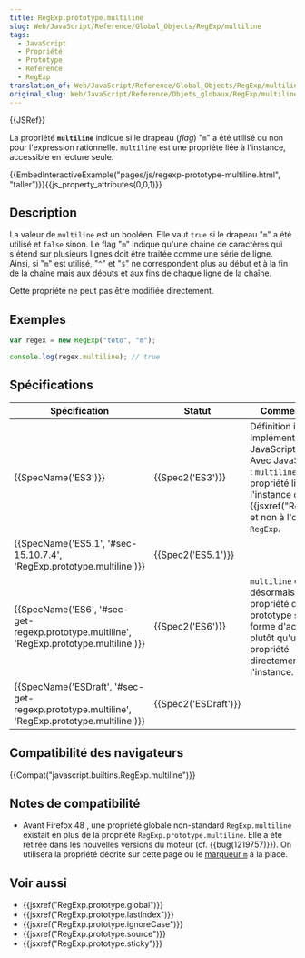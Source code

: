```yaml
---
title: RegExp.prototype.multiline
slug: Web/JavaScript/Reference/Global_Objects/RegExp/multiline
tags:
  - JavaScript
  - Propriété
  - Prototype
  - Reference
  - RegExp
translation_of: Web/JavaScript/Reference/Global_Objects/RegExp/multiline
original_slug: Web/JavaScript/Reference/Objets_globaux/RegExp/multiline
---
```

{{JSRef}}

La propriété **`multiline`** indique si le drapeau (_flag_) "`m`" a été utilisé ou non pour l'expression rationnelle. `multiline` est une propriété liée à l'instance, accessible en lecture seule.

{{EmbedInteractiveExample("pages/js/regexp-prototype-multiline.html", "taller")}}{{js_property_attributes(0,0,1)}}

## Description

La valeur de `multiline` est un booléen. Elle vaut `true` si le drapeau "`m`" a été utilisé et `false` sinon. Le flag "`m`" indique qu'une chaine de caractères qui s'étend sur plusieurs lignes doit être traitée comme une série de ligne. Ainsi, si "`m`" est utilisé, "`^`" et "`$`" ne correspondent plus au début et à la fin de la chaîne mais aux débuts et aux fins de chaque ligne de la chaîne.

Cette propriété ne peut pas être modifiée directement.

## Exemples

```js
var regex = new RegExp("toto", "m");

console.log(regex.multiline); // true
```

## Spécifications

| Spécification                                                                                                                | Statut                       | Commentaires                                                                                                                                                                           |
| ---------------------------------------------------------------------------------------------------------------------------- | ---------------------------- | -------------------------------------------------------------------------------------------------------------------------------------------------------------------------------------- |
| {{SpecName('ES3')}}                                                                                                     | {{Spec2('ES3')}}         | Définition initiale. Implémentée avec JavaScript 1.2. Avec JavaScript 1.5 : `multiline` est une propriété liée à l'instance de {{jsxref("RegExp")}} et non à l'objet `RegExp`. |
| {{SpecName('ES5.1', '#sec-15.10.7.4', 'RegExp.prototype.multiline')}}                                 | {{Spec2('ES5.1')}}     |                                                                                                                                                                                        |
| {{SpecName('ES6', '#sec-get-regexp.prototype.multiline', 'RegExp.prototype.multiline')}}         | {{Spec2('ES6')}}         | `multiline` est désormais un propriété du prototype sous forme d'accesseur plutôt qu'une propriété directement liée à l'instance.                                                      |
| {{SpecName('ESDraft', '#sec-get-regexp.prototype.multiline', 'RegExp.prototype.multiline')}} | {{Spec2('ESDraft')}} |                                                                                                                                                                                        |

## Compatibilité des navigateurs

{{Compat("javascript.builtins.RegExp.multiline")}}

## Notes de compatibilité

- Avant Firefox 48 , une propriété globale non-standard `RegExp.multiline` existait en plus de la propriété `RegExp.prototype.multiline`. Elle a été retirée dans les nouvelles versions du moteur (cf. {{bug(1219757)}}). On utilisera la propriété décrite sur cette page ou le [marqueur `m`](</fr/docs/Web/JavaScript/Guide/Expressions_régulières#Effectuer_des_recherches_avancées_en_utilisant_les_drapeaux_(flags)>) à la place.

## Voir aussi

- {{jsxref("RegExp.prototype.global")}}
- {{jsxref("RegExp.prototype.lastIndex")}}
- {{jsxref("RegExp.prototype.ignoreCase")}}
- {{jsxref("RegExp.prototype.source")}}
- {{jsxref("RegExp.prototype.sticky")}}
